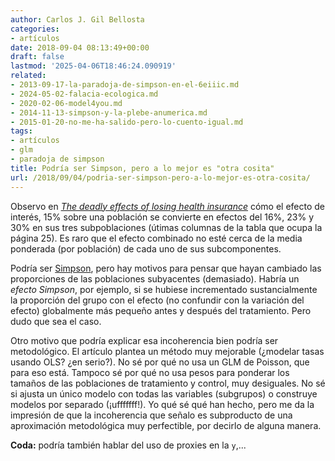 ```yaml
---
author: Carlos J. Gil Bellosta
categories:
- artículos
date: 2018-09-04 08:13:49+00:00
draft: false
lastmod: '2025-04-06T18:46:24.090919'
related:
- 2013-09-17-la-paradoja-de-simpson-en-el-6eiiic.md
- 2024-05-02-falacia-ecologica.md
- 2020-02-06-model4you.md
- 2014-11-13-simpson-y-la-plebe-anumerica.md
- 2015-01-20-no-me-ha-salido-pero-lo-cuento-igual.md
tags:
- artículos
- glm
- paradoja de simpson
title: Podría ser Simpson, pero a lo mejor es "otra cosita"
url: /2018/09/04/podria-ser-simpson-pero-a-lo-mejor-es-otra-cosita/
---
```


Observo en [_The deadly effects of losing health insurance_](https://ep00.epimg.net/descargables/2018/04/13/617bc3f9263d9a0dbcf3704f8d75a095.pdf) cómo el efecto de interés, 15% sobre una población se convierte en efectos del 16%, 23% y 30% en sus tres subpoblaciones (útimas columnas de la tabla que ocupa la página 25). Es raro que el efecto combinado no esté cerca de la media ponderada (por población) de cada uno de sus subcomponentes.

Podría ser [Simpson](https://www.datanalytics.com/tag/paradoja-de-simpson/), pero hay motivos para pensar que hayan cambiado las proporciones de las poblaciones subyacentes (demasiado). Habría un _efecto Simpson_, por ejemplo, si se hubiese incrementado sustancialmente la proporción del grupo con el efecto (no confundir con la variación del efecto) globalmente más pequeño antes y después del tratamiento. Pero dudo que sea el caso.

Otro motivo que podría explicar esa incoherencia bien podría ser metodológico. El artículo plantea un método muy mejorable (¿modelar tasas usando OLS? ¿en serio?). No sé por qué no usa un GLM de Poisson, que para eso está. Tampoco sé por qué no usa pesos para ponderar los tamaños de las poblaciones de tratamiento y control, muy desiguales. No sé si ajusta un único modelo con todas las variables (subgrupos) o construye modelos por separado (¡ufffffff!). Yo qué sé qué han hecho, pero me da la impresión de que la incoherencia que señalo es subproducto de una aproximación metodológica muy perfectible, por decirlo de alguna manera.

**Coda:** podría también hablar del uso de proxies en la `y`,...